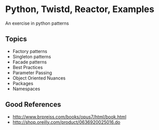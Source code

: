 # Python, Twistd, Reactor, Examples

An exercise in python patterns

## Topics
* Factory patterns
* Singleton patterns
* Facade patterns
* Best Practices
* Parameter Passing
* Object Oriented Nuances
* Packages
* Namespaces

## Good References
* http://www.brpreiss.com/books/opus7/html/book.html
* http://shop.oreilly.com/product/0636920025016.do



